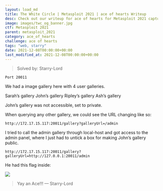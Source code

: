```yaml
---
layout: load_md
title: The White Circle | Metasploit 2021 | ace of hearts Writeup
desc: Check out our writeup for ace of hearts for Metasploit 2021 capture the flag competition.
image: images/twc_og_banner.jpg
ctf: Metasploit 2021
parent: metasploit_2021
category: ace_of_hearts
challenge: ace of hearts
tags: "web, starry"
date: 2021-12-08T00:00:00+00:00
last_modified_at: 2021-12-08T00:00:00+00:00
---
```



> Solved by: Starry-Lord

```
Port 20011
```

We had a image gallery here with 4 user galleries. 

Sarah’s gallery
John’s gallery
Ripley’s gallery
Ash’s gallery

John’s gallery was not accessible, set to private.

When querying any other gallery, we could see the URL changing like so:

```
http://172.17.15.117:20011/gallery?galleryUrl=/admin
```

I tried to call the admin gallery through local-host and got access to the admin panel, where I just had to untick a box for making John’s gallery public.

```
http://172.17.15.117:20011/gallery?galleryUrl=http://127.0.0.1:20011/admin
```

He had this flag inside:

![](https://i.imgur.com/Dnqy853.png)

> Yay an Ace!!!
>   — Starry-Lord
